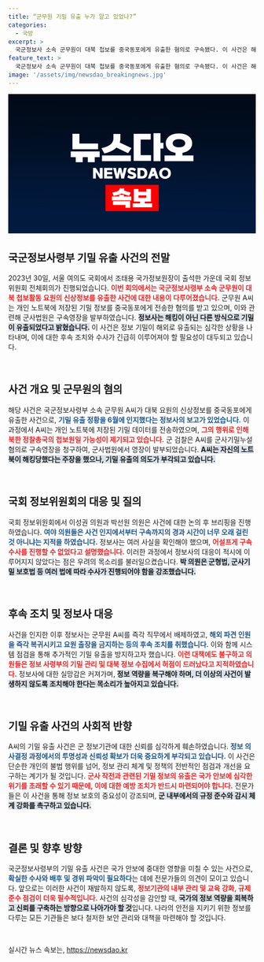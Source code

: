```yaml
---
title: “군무원 기밀 유출 누가 알고 있었나?”
categories:
  - 국방
excerpt: >
  국군정보사 소속 군무원이 대북 첩보를 중국동포에게 유출한 혐의로 구속됐다. 이 사건은 해킹이 아닌 고의적인 기밀 유출로 밝혀졌으며, 정보사와 군 당국의 후속 조치가 이어지고 있다.
feature_text: >
  국군정보사 소속 군무원이 대북 첩보를 중국동포에게 유출한 혐의로 구속됐다. 이 사건은 해킹이 아닌 고의적인 기밀 유출로 밝혀졌으며, 정보사와 군 당국의 후속 조치가 이어지고 있다.
image: '/assets/img/newsdao_breakingnews.jpg'
---
```


<p><img src="/assets/img/newsdao_breakingnews.jpg" alt="flaretime 속보" /></p>

<h2 data-ke-size="size26">국군정보사령부 기밀 유출 사건의 전말</h2>

<p data-ke-size="size16">2023년 30일, 서울 여의도 국회에서 조태용 국가정보원장이 출석한 가운데 국회 정보위원회 전체회의가 진행되었습니다. <b><span style="color: #ee2323;">이번 회의에서는 국군정보사령부 소속 군무원이 대북 첩보활동 요원의 신상정보를 유출한 사건에 대한 내용이 다루어졌습니다.</span></b> 군무원 A씨는 개인 노트북에 저장된 기밀 정보를 중국동포에게 전송한 혐의를 받고 있으며, 이와 관련해 군사법원은 구속영장을 발부하였습니다. <b><span style="background-color: #21538527;">정보사는 해킹이 아닌 다른 방식으로 기밀이 유출되었다고 밝혔습니다.</span></b> 이 사건은 정보 기밀이 해외로 유출되는 심각한 상황을 나타내며, 이에 대한 후속 조치와 수사가 긴급히 이루어져야 할 필요성이 대두되고 있습니다.</p>

<p data-ke-size="size16">&nbsp;</p>

<h2 data-ke-size="size26">사건 개요 및 군무원의 혐의</h2>

<p data-ke-size="size16">해당 사건은 국군정보사령부 소속 군무원 A씨가 대북 요원의 신상정보를 중국동포에게 유출한 사건으로, <b><span style="color: #1a5490;">기밀 유출 정황을 6월에 인지했다는 정보사의 보고가 있었습니다.</span></b> 이 과정에서 A씨는 개인 노트북에 저장된 기밀 데이터를 전송하였으며, <b><span style="color: #ee2323;">그의 행위로 인해 북한 정찰총국의 첩보원일 가능성이 제기되고 있습니다.</span></b> 군 검찰은 A씨를 군사기밀누설 혐의로 구속영장을 청구하여, 군사법원에서 영장이 발부되었습니다. <b><span style="background-color: #21538527;">A씨는 자신의 노트북이 해킹당했다는 주장을 했으나, 기밀 유출의 의도가 부각되고 있습니다.</span></b></p>

<p data-ke-size="size16">&nbsp;</p>

<h2 data-ke-size="size26">국회 정보위원회의 대응 및 질의</h2>

<p data-ke-size="size16">국회 정보위원회에서 이성권 의원과 박선원 의원은 사건에 대한 논의 후 브리핑을 진행하였습니다. <b><span style="color: #1a5490;">여야 의원들은 사건 인지에서부터 구속까지의 경과 시간이 너무 오래 걸린 것 아니냐는 지적을 하였습니다.</span></b> 정보사는 여러 사실을 확인해야 했으며, <b><span style="color: #ee2323;">어설프게 구속수사를 진행할 수 없었다고 설명했습니다.</span></b> 이러한 과정에서 정보사의 대응이 적시에 이루어지지 않았다는 점은 우려의 목소리를 불러일으켰습니다. <b><span style="background-color: #21538527;">박 의원은 군형법, 군사기밀 보호법 등 여러 법에 따라 수사가 진행되어야 함을 강조했습니다.</span></b></p>

<p data-ke-size="size16">&nbsp;</p>

<h2 data-ke-size="size26">후속 조치 및 정보사 대응</h2>

<p data-ke-size="size16">사건을 인지한 이후 정보사는 군무원 A씨를 즉각 직무에서 배제하였고, <b><span style="color: #1a5490;">해외 파견 인원을 즉각 복귀시키고 요원 출장을 금지하는 등의 후속 조치를 취했습니다.</span></b> 이와 함께 시스템 점검을 통해 추가적인 기밀 유출을 방지하고자 했습니다. <b><span style="color: #ee2323;">이런 대책에도 불구하고 의원들은 정보 사령부의 기밀 관리 및 대북 정보 수집에서 허점이 드러났다고 지적하였습니다.</span></b> 정보사에 대한 실망감은 커져가며, <b><span style="background-color: #21538527;">정보 역량을 복구해야 하며, 더 이상의 사건이 발생하지 않도록 조치해야 한다는 목소리가 높아지고 있습니다.</span></b></p>

<p data-ke-size="size16">&nbsp;</p>

<h2 data-ke-size="size26">기밀 유출 사건의 사회적 반향</h2>

<p data-ke-size="size16">A씨의 기밀 유출 사건은 군 정보기관에 대한 신뢰를 심각하게 훼손하였습니다. <b><span style="color: #1a5490;">정보 의사결정 과정에서의 투명성과 신뢰성 확보가 더욱 중요하게 부각되고 있습니다.</span></b> 이 사건은 단순한 개인의 불법 행위를 넘어, 정보 관리 체계 및 정책의 전반적인 점검과 개선을 요구하는 계기가 될 것입니다. <b><span style="color: #ee2323;">군사 작전과 관련된 기밀 정보의 유출은 국가 안보에 심각한 위기를 초래할 수 있기 때문에, 이에 대한 예방 조치가 반드시 마련되어야 합니다.</span></b> 전문가들은 이 사건을 통해 정보 보호의 중요성이 강조되며, <b><span style="background-color: #21538527;">군 내부에서의 규정 준수와 감시 체계 강화를 촉구하고 있습니다.</span></b></p>

<p data-ke-size="size16">&nbsp;</p>

<h2 data-ke-size="size26">결론 및 향후 방향</h2>

<p data-ke-size="size16">국군정보사령부의 기밀 유출 사건은 국가 안보에 중대한 영향을 미칠 수 있는 사건으로, <b><span style="color: #1a5490;">확실한 수사와 배후 및 경위 파악이 필요하다</span></b>는 데에 전문가들의 의견이 모이고 있습니다. 앞으로는 이러한 사건이 재발하지 않도록, <b><span style="color: #ee2323;">정보기관의 내부 관리 및 교육 강화, 규제 준수 점검이 더욱 필수적입니다.</span></b> 사건의 심각성을 감안할 때, <b><span style="background-color: #21538527;">국가의 정보 역량을 회복하고 신뢰를 구축하는 방향으로 나아가야 할 것</span></b>입니다. 나라의 안전을 지키기 위한 정보를 다루는 모든 기관들은 보다 철저한 보안 관리와 대책을 마련해야 할 것입니다.</p>

<p data-ke-size="size16">&nbsp;</p>
실시간 뉴스 속보는, <a href="https://newsdao.kr" rel="dofollow">https://newsdao.kr</a>


